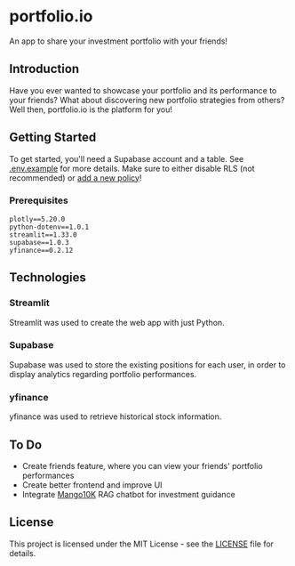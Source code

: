 # portfolio.io
An app to share your investment portfolio with your friends!

## Introduction
Have you ever wanted to showcase your portfolio and its performance to your friends? What about discovering new portfolio strategies from others? Well then, portfolio.io is the platform for you!

## Getting Started
To get started, you'll need a Supabase account and a table. See [.env.example](https://github.com/Chubbyman2/investment-tracker/blob/main/.env.example) for more details. Make sure to either disable RLS (not recommended) or [add a new policy](https://stackoverflow.com/questions/74302341/supabase-bucket-new-row-violates-row-level-security-policy-for-table-objects)!

### Prerequisites
```
plotly==5.20.0
python-dotenv==1.0.1
streamlit==1.33.0
supabase==1.0.3
yfinance==0.2.12
```

## Technologies
### Streamlit
Streamlit was used to create the web app with just Python.

### Supabase
Supabase was used to store the existing positions for each user, in order to display analytics regarding portfolio performances.

### yfinance
yfinance was used to retrieve historical stock information.

## To Do
- Create friends feature, where you can view your friends' portfolio performances
- Create better frontend and improve UI
- Integrate [Mango10K](https://github.com/Chubbyman2/Mango10K/tree/main) RAG chatbot for investment guidance

## License
This project is licensed under the MIT License - see the <a href="https://github.com/Chubbyman2/investment-tracker/blob/main/LICENSE">LICENSE</a> file for details.
